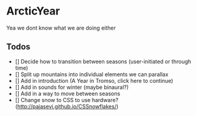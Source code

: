 # ArcticYear


Yea we dont know what we are doing either


## Todos
- [] Decide how to transition between seasons (user-initiated or through time)
- [] Split up mountains into individual elements we can parallax
- [] Add in introduction (A Year in Tromso, click here to continue)
- [] Add in sounds for winter (maybe binaural?)
- [] Add in a way to move between seasons
- [] Change snow to CSS to use hardware? (http://pajasevi.github.io/CSSnowflakes/)
